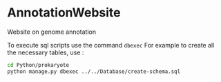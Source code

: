 # AnnotationWebsite
Website on genome annotation

To execute sql scripts use the command `dbexec`
For example to create all the necessary tables, use : 
```bash
cd Python/prokaryote
python manage.py dbexec ../../Database/create-schema.sql  
```
